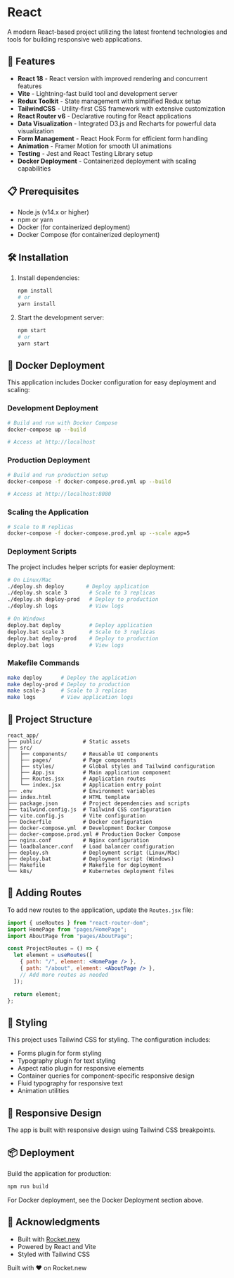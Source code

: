 # React

A modern React-based project utilizing the latest frontend technologies and tools for building responsive web applications.

## 🚀 Features

- **React 18** - React version with improved rendering and concurrent features
- **Vite** - Lightning-fast build tool and development server
- **Redux Toolkit** - State management with simplified Redux setup
- **TailwindCSS** - Utility-first CSS framework with extensive customization
- **React Router v6** - Declarative routing for React applications
- **Data Visualization** - Integrated D3.js and Recharts for powerful data visualization
- **Form Management** - React Hook Form for efficient form handling
- **Animation** - Framer Motion for smooth UI animations
- **Testing** - Jest and React Testing Library setup
- **Docker Deployment** - Containerized deployment with scaling capabilities

## 📋 Prerequisites

- Node.js (v14.x or higher)
- npm or yarn
- Docker (for containerized deployment)
- Docker Compose (for containerized deployment)

## 🛠️ Installation

1. Install dependencies:
   ```bash
   npm install
   # or
   yarn install
   ```
   
2. Start the development server:
   ```bash
   npm start
   # or
   yarn start
   ```

## 🐳 Docker Deployment

This application includes Docker configuration for easy deployment and scaling:

### Development Deployment

```bash
# Build and run with Docker Compose
docker-compose up --build

# Access at http://localhost
```

### Production Deployment

```bash
# Build and run production setup
docker-compose -f docker-compose.prod.yml up --build

# Access at http://localhost:8080
```

### Scaling the Application

```bash
# Scale to N replicas
docker-compose -f docker-compose.prod.yml up --scale app=5
```

### Deployment Scripts

The project includes helper scripts for easier deployment:

```bash
# On Linux/Mac
./deploy.sh deploy       # Deploy application
./deploy.sh scale 3       # Scale to 3 replicas
./deploy.sh deploy-prod   # Deploy to production
./deploy.sh logs          # View logs

# On Windows
deploy.bat deploy         # Deploy application
deploy.bat scale 3        # Scale to 3 replicas
deploy.bat deploy-prod    # Deploy to production
deploy.bat logs           # View logs
```

### Makefile Commands

```bash
make deploy      # Deploy the application
make deploy-prod # Deploy to production
make scale-3     # Scale to 3 replicas
make logs        # View application logs
```

## 📁 Project Structure

```
react_app/
├── public/             # Static assets
├── src/
│   ├── components/     # Reusable UI components
│   ├── pages/          # Page components
│   ├── styles/         # Global styles and Tailwind configuration
│   ├── App.jsx         # Main application component
│   ├── Routes.jsx      # Application routes
│   └── index.jsx       # Application entry point
├── .env                # Environment variables
├── index.html          # HTML template
├── package.json        # Project dependencies and scripts
├── tailwind.config.js  # Tailwind CSS configuration
├── vite.config.js      # Vite configuration
├── Dockerfile          # Docker configuration
├── docker-compose.yml  # Development Docker Compose
├── docker-compose.prod.yml # Production Docker Compose
├── nginx.conf          # Nginx configuration
├── loadbalancer.conf   # Load balancer configuration
├── deploy.sh           # Deployment script (Linux/Mac)
├── deploy.bat          # Deployment script (Windows)
├── Makefile            # Makefile for deployment
└── k8s/                # Kubernetes deployment files
```

## 🧩 Adding Routes

To add new routes to the application, update the `Routes.jsx` file:

```jsx
import { useRoutes } from "react-router-dom";
import HomePage from "pages/HomePage";
import AboutPage from "pages/AboutPage";

const ProjectRoutes = () => {
  let element = useRoutes([
    { path: "/", element: <HomePage /> },
    { path: "/about", element: <AboutPage /> },
    // Add more routes as needed
  ]);

  return element;
};
```

## 🎨 Styling

This project uses Tailwind CSS for styling. The configuration includes:

- Forms plugin for form styling
- Typography plugin for text styling
- Aspect ratio plugin for responsive elements
- Container queries for component-specific responsive design
- Fluid typography for responsive text
- Animation utilities

## 📱 Responsive Design

The app is built with responsive design using Tailwind CSS breakpoints.


## 📦 Deployment

Build the application for production:

```bash
npm run build
```

For Docker deployment, see the Docker Deployment section above.

## 🙏 Acknowledgments

- Built with [Rocket.new](https://rocket.new)
- Powered by React and Vite
- Styled with Tailwind CSS

Built with ❤️ on Rocket.new
